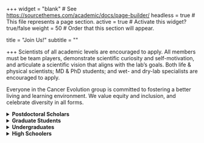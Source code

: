 +++
widget = "blank"  # See https://sourcethemes.com/academic/docs/page-builder/
headless = true  # This file represents a page section.
active = true  # Activate this widget? true/false
weight = 50  # Order that this section will appear.

title = "Join Us!"
subtitle = ""

+++
Scientists of all academic levels are encouraged to apply. All members must be team players, demonstrate scientific curiosity and self-motivation, and articulate a scientific vision that aligns with the lab’s goals. Both life & physical scientists; MD & PhD students; and wet- and dry-lab specialists are encouraged to apply. 

Everyone in the Cancer Evolution group is committed to fostering a better living and learning environment. We value equity and inclusion, and celebrate diversity in all forms. 

<!---
<details>
<summary><b>Lab Manager/Technician</b></summary>
We are aggressively recruiting a lab manager <i>and</i> a technician. Our lab has funding to support folks looking for a long-term position, 
and will also support folks interested in attending graduate school down the road.  
</p>
Details of the 
<a href="https://case.edu/medicine/genetics/sites/case.edu.genetics/files/2021-10/9367_Research_Assistant_4.pdf">Senior</a> and 
<a href="https://case.edu/medicine/genetics/sites/case.edu.genetics/files/2021-10/9406_%20Research_Assistant_1.pdf">Junior</a>
positions. 
</details>
--->

<details>
 <summary><b>Postdoctoral Scholars</b></summary>
Please email <a href="#contact">Prof. McFarland</a> with a Cover Letter and CV.  
</p>
There are also several internal and external fellowships
(e.g. <a href="https://case.edu/cancer/training-education/postdoctoral-training">CoGEC</a>) that I am happy to discuss and sponsor (some require US citizenship), 
however supplemental funding is not necessary to join our group.
</details>

<details>
  <summary><b>Graduate Students</b></summary>
  "Integrative Biology" isn't the newest department at Case — it's been our governing philosophy since designing the 
  <a href="https://www.ncbi.nlm.nih.gov/pmc/articles/PMC5617793/#:~:text=In%201956%2C%20Western%20Reserve%20University,was%20introduced%20in%20the%201950s.">
  first joint MD-PhD program in 1956</a> (apply <a href="https://case.edu/medicine/admissions-programs/md-phd-program">here</a>). 
  Our PhD only program is equally integrative:  
    students submit a single application, choose from over 30 programs, rotate within <strong>any</strong> lab accepting students, 
  and then join whichever program best suits their integrative educational goals (apply <a href="https://case.edu/medicine/bstp/">here</a>). You are not the property of a department at Case.
</p> 
  Please mention Prof. McFarland in your cover letter, so that I can be sure to review your application. 
  You are also encouraged to <a href="#contact">contact me</a> directly (before or after applying) to discuss fit.
</details>

<details>
 <summary><b>Undergraduates</b></summary>
 Undergraduate students who can commit 10+ hours/week during the school year or 40 hours/week for 10+ weeks during the summer are encouraged to apply. 
 Please send to Prof. McFarland a CV/Resume and Cover Letter explaining why your scientific goals align with the lab’s. 
 Summer students (especially non-CWRU) are encouraged to apply through 
 <a href="https://case.edu/source/find-programs-and-funding/campus-based-summer-positions">SOURCE programs</a>, 
 and are welcome to contact me in advance of applying. 
</details>

<details>
 <summary><b>High Schoolers</b></summary>
 High schoolers with a strong interest in scientific research, and evolutionary and cancer biology, 
 who can commit 10+ hours/week during the school year or 40 hours/week for 10+ weeks during the summer are encouraged to apply. 
 Please refer to these <a href="https://case.edu/source/find-programs-and-funding/campus-based-summer-positions">SOURCE guidelines</a> 
 when contacting labs at Case.
</details>
